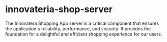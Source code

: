 # innovateria-shop-server
The Innovatera Shopping App server is a critical component that ensures the application's reliability, performance, and security. It provides the foundation for a delightful and efficient shopping experience for our users.
